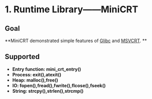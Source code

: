 # 1. Runtime Library——MiniCRT

## Goal

**MiniCRT demonstrated simple features of [Glibc](https://www.gnu.org/software/libc/) and [MSVCRT](http://www.mingw.org/category/wiki/msvc).   **

## Supported

* **Entry function:	mini_crt_entry()**
* **Process:	exit(),atexit()**
* **Heap:	malloc(),free()**
* **IO:	fopen(),fread(),fwrite(),flcose(),fseek()**
* **String:	strcpy(),strlen(),strcmp()**






